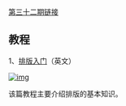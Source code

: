 [第三十二期链接](https://github.com/ruanyf/weekly/blob/master/docs/issue-32.md)

## 教程

1、[排版入门](https://www.invisionapp.com/inside-design/typography-tips/)（英文）

[![img](https://camo.githubusercontent.com/9052e5f9129d08e0230202b5e555bb1a457e8e19b629254fd330dff2aeae0749/68747470733a2f2f7777772e77616e67626173652e636f6d2f626c6f67696d672f61737365742f3230313831312f6267323031383131323331322e6a7067)](https://camo.githubusercontent.com/9052e5f9129d08e0230202b5e555bb1a457e8e19b629254fd330dff2aeae0749/68747470733a2f2f7777772e77616e67626173652e636f6d2f626c6f67696d672f61737365742f3230313831312f6267323031383131323331322e6a7067)

该篇教程主要介绍排版的基本知识。

